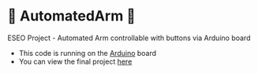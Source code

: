 # 🤖 AutomatedArm 🤖
ESEO Project - Automated Arm controllable with buttons via Arduino board
- This code is running on the [Arduino](https://www.arduino.cc/en/software) board
- You can view the final project [here](https://www.youtube.com/watch?v=8wQ19qEL19M)
